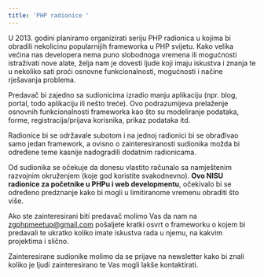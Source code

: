 ```yaml
---
title: 'PHP radionice '
---
```


U 2013. godini planiramo organizirati seriju PHP radionica u kojima bi obradili
nekolicinu popularnijih frameworka u PHP svijetu. Kako velika većina nas
developera nema puno slobodnoga vremena ili mogućnosti istraživati nove alate,
želja nam je dovesti ljude koji imaju iskustva i znanja te u nekoliko sati proći
osnovne funkcionalnosti, mogućnosti i načine rješavanja problema.

<!-- break -->

Predavač bi zajedno sa sudionicima izradio manju aplikaciju (npr. blog, portal,
todo aplikaciju ili nešto treće). Ovo podrazumijeva prelaženje osnovnih
funkcionalnosti frameworka kao što su modeliranje podataka, forme,
registracija/prijava korisnika, prikaz podataka itd.

Radionice bi se održavale subotom i na jednoj radionici bi se obrađivao samo
jedan framework, a ovisno o zainteresiranosti sudionika možda bi određene teme
kasnije nadogradili dodatnim radionicama.

Od sudionika se očekuje da donesu vlastito računalo sa namještenim razvojnim
okruženjem (koje god koristite svakodnevno). **Ovo NISU radionice za početnike u
PHPu i web developmentu**, očekivalo bi se određeno predznanje kako bi mogli u
limitiranome vremenu obraditi što više.

Ako ste zainteresirani biti predavač molimo Vas da nam na zgphpmeetup@gmail.com
pošaljete kratki osvrt o frameworku o kojem bi predavali te ukratko koliko imate
iskustva rada u njemu, na kakvim projektima i slično.

Zainteresirane sudionike molimo da se prijave na newsletter kako bi znali koliko
je ljudi zainteresirano te Vas mogli lakše kontaktirati.
